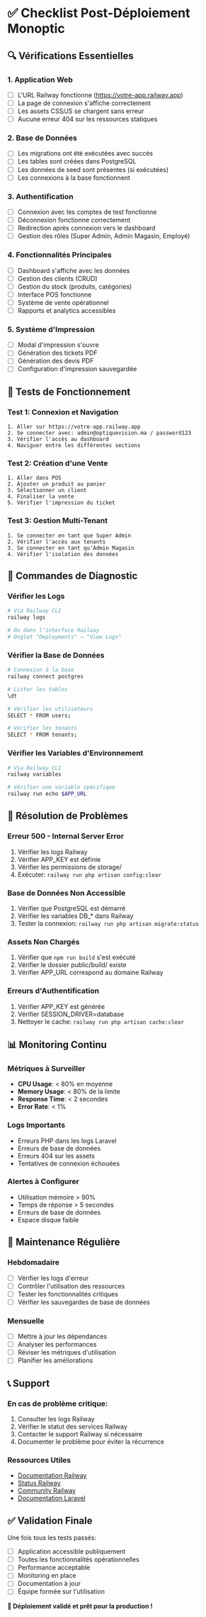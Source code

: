 # ✅ Checklist Post-Déploiement Monoptic

## 🔍 Vérifications Essentielles

### 1. Application Web
- [ ] L'URL Railway fonctionne (https://votre-app.railway.app)
- [ ] La page de connexion s'affiche correctement
- [ ] Les assets CSS/JS se chargent sans erreur
- [ ] Aucune erreur 404 sur les ressources statiques

### 2. Base de Données
- [ ] Les migrations ont été exécutées avec succès
- [ ] Les tables sont créées dans PostgreSQL
- [ ] Les données de seed sont présentes (si exécutées)
- [ ] Les connexions à la base fonctionnent

### 3. Authentification
- [ ] Connexion avec les comptes de test fonctionne
- [ ] Déconnexion fonctionne correctement
- [ ] Redirection après connexion vers le dashboard
- [ ] Gestion des rôles (Super Admin, Admin Magasin, Employé)

### 4. Fonctionnalités Principales
- [ ] Dashboard s'affiche avec les données
- [ ] Gestion des clients (CRUD)
- [ ] Gestion du stock (produits, catégories)
- [ ] Interface POS fonctionne
- [ ] Système de vente opérationnel
- [ ] Rapports et analytics accessibles

### 5. Système d'Impression
- [ ] Modal d'impression s'ouvre
- [ ] Génération des tickets PDF
- [ ] Génération des devis PDF
- [ ] Configuration d'impression sauvegardée

## 🧪 Tests de Fonctionnement

### Test 1: Connexion et Navigation
```
1. Aller sur https://votre-app.railway.app
2. Se connecter avec: admin@optiquevision.ma / password123
3. Vérifier l'accès au dashboard
4. Naviguer entre les différentes sections
```

### Test 2: Création d'une Vente
```
1. Aller dans POS
2. Ajouter un produit au panier
3. Sélectionner un client
4. Finaliser la vente
5. Vérifier l'impression du ticket
```

### Test 3: Gestion Multi-Tenant
```
1. Se connecter en tant que Super Admin
2. Vérifier l'accès aux tenants
3. Se connecter en tant qu'Admin Magasin
4. Vérifier l'isolation des données
```

## 🔧 Commandes de Diagnostic

### Vérifier les Logs
```bash
# Via Railway CLI
railway logs

# Ou dans l'interface Railway
# Onglet "Deployments" → "View Logs"
```

### Vérifier la Base de Données
```bash
# Connexion à la base
railway connect postgres

# Lister les tables
\dt

# Vérifier les utilisateurs
SELECT * FROM users;

# Vérifier les tenants
SELECT * FROM tenants;
```

### Vérifier les Variables d'Environnement
```bash
# Via Railway CLI
railway variables

# Vérifier une variable spécifique
railway run echo $APP_URL
```

## 🚨 Résolution de Problèmes

### Erreur 500 - Internal Server Error
1. Vérifier les logs Railway
2. Vérifier APP_KEY est définie
3. Vérifier les permissions de storage/
4. Exécuter: `railway run php artisan config:clear`

### Base de Données Non Accessible
1. Vérifier que PostgreSQL est démarré
2. Vérifier les variables DB_* dans Railway
3. Tester la connexion: `railway run php artisan migrate:status`

### Assets Non Chargés
1. Vérifier que `npm run build` s'est exécuté
2. Vérifier le dossier public/build/ existe
3. Vérifier APP_URL correspond au domaine Railway

### Erreurs d'Authentification
1. Vérifier APP_KEY est générée
2. Vérifier SESSION_DRIVER=database
3. Nettoyer le cache: `railway run php artisan cache:clear`

## 📊 Monitoring Continu

### Métriques à Surveiller
- **CPU Usage**: < 80% en moyenne
- **Memory Usage**: < 80% de la limite
- **Response Time**: < 2 secondes
- **Error Rate**: < 1%

### Logs Importants
- Erreurs PHP dans les logs Laravel
- Erreurs de base de données
- Erreurs 404 sur les assets
- Tentatives de connexion échouées

### Alertes à Configurer
- Utilisation mémoire > 90%
- Temps de réponse > 5 secondes
- Erreurs de base de données
- Espace disque faible

## 🔄 Maintenance Régulière

### Hebdomadaire
- [ ] Vérifier les logs d'erreur
- [ ] Contrôler l'utilisation des ressources
- [ ] Tester les fonctionnalités critiques
- [ ] Vérifier les sauvegardes de base de données

### Mensuelle
- [ ] Mettre à jour les dépendances
- [ ] Analyser les performances
- [ ] Réviser les métriques d'utilisation
- [ ] Planifier les améliorations

## 📞 Support

### En cas de problème critique:
1. Consulter les logs Railway
2. Vérifier le statut des services Railway
3. Contacter le support Railway si nécessaire
4. Documenter le problème pour éviter la récurrence

### Ressources Utiles
- [Documentation Railway](https://docs.railway.app)
- [Status Railway](https://status.railway.app)
- [Community Railway](https://discord.gg/railway)
- [Documentation Laravel](https://laravel.com/docs)

## ✅ Validation Finale

Une fois tous les tests passés:
- [ ] Application accessible publiquement
- [ ] Toutes les fonctionnalités opérationnelles
- [ ] Performance acceptable
- [ ] Monitoring en place
- [ ] Documentation à jour
- [ ] Équipe formée sur l'utilisation

**🎉 Déploiement validé et prêt pour la production !**
